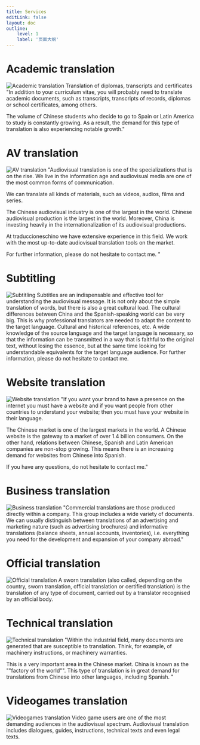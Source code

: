 ```yaml
---
title: Services
editLink: false
layout: doc
outline: 
    level: 1
    label: '页面大纲'
---
```

# Academic translation
![Academic translation](/service_11.png)
Translation of diplomas, transcripts and certificates
"In addition to your curriculum vitae, you will probably need to translate academic documents, such as transcripts, transcripts of records, diplomas or school certificates, among others.

The volume of Chinese students who decide to go to Spain or Latin America to study is constantly growing. As a result, the demand for this type of translation is also experiencing notable growth."

# AV translation
![AV translation](/service_22.png)
"Audiovisual translation is one of the specializations that is on the rise. We live in the information age and audiovisual media are one of the most common forms of communication. 

We can translate all kinds of materials, such as videos, audios, films and series.

The Chinese audiovisual industry is one of the largest in the world. Chinese audiovisual production is the largest in the world. Moreover, China is investing heavily in the internationalization of its audiovisual productions.

At traduccioneschino we have extensive experience in this field. We work with the most up-to-date audiovisual translation tools on the market. 

For further information, please do not hesitate to contact me. "

# Subtitling
![Subtitling](/service_33.png)
Subtitles are an indispensable and effective tool for understanding the audiovisual message. It is not only about the simple translation of words, but there is also a great cultural load.   The cultural differences between China and the Spanish-speaking world can be very big. This is why professional translators are needed to adapt the content to the target language.  Cultural and historical references, etc. A wide knowledge of the source language and the target language is necessary, so that the information can be transmitted in a way that is faithful to the original text, without losing the essence, but at the same time looking for understandable equivalents for the target language audience. For further information, please do not hesitate to contact me.  

# Website translation
![Website translation](/service_44.png)
"If you want your brand to have a presence on the internet you must have a website and if you want people from other countries to understand your website; then you must have your website in their language.

The Chinese market is one of the largest markets in the world. A Chinese website is the gateway to a market of over 1.4 billion consumers.
On the other hand, relations between Chinese, Spanish and Latin American companies are non-stop growing. This means there is an increasing demand for websites from Chinese into Spanish. 

If you have any questions, do not hesitate to contact me."

# Business translation
![Business translation](/service_55.png)
"Commercial translations are those produced directly within a company.
This group includes a wide variety of documents. We can usually distinguish between translations of an advertising and marketing nature (such as advertising brochures) and informative translations (balance sheets, annual accounts, inventories), i.e. everything you need for the development and expansion of your company abroad."

# Official translation
![Official translation](/service_66.png)
A sworn translation (also called, depending on the country, sworn translation, official translation or certified translation) is the translation of any type of document, carried out by a translator recognised by an official body.

# Technical translation
![Technical translation](/service_77.png)
"Within the industrial field, many documents are generated that are susceptible to translation. Think, for example, of machinery instructions, or machinery warranties.

This is a very important area in the Chinese market. China is known as the ""factory of the world"". This type of translation is in great demand for translations from Chinese into other languages, including Spanish. "

# Videogames translation
![Videogames translation](/service_88.png)
Video game users are one of the most demanding audiences in the audiovisual spectrum. Audiovisual translation includes dialogues, guides, instructions, technical texts and even legal texts.